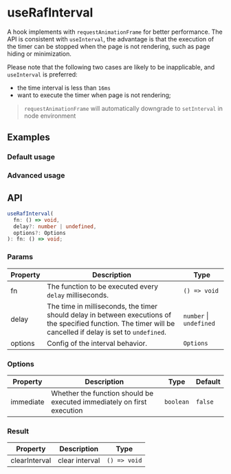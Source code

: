 # useRafInterval

A hook implements with `requestAnimationFrame` for better performance. The API is consistent with `useInterval`, the advantage is that the execution of the timer can be stopped when the page is not rendering, such as page hiding or minimization.

Please note that the following two cases are likely to be inapplicable, and `useInterval` is preferred:

- the time interval is less than `16ms`
- want to execute the timer when page is not rendering;

> `requestAnimationFrame` will automatically downgrade to `setInterval` in node environment

## Examples

### Default usage

<code src="./demo/demo1.tsx"></code>

### Advanced usage

<code src="./demo/demo2.tsx"></code>

## API

```typescript
useRafInterval(
  fn: () => void,
  delay?: number | undefined,
  options?: Options
): fn: () => void;
```

### Params

| Property | Description                                                                                                                                                   | Type                    |
| -------- | ------------------------------------------------------------------------------------------------------------------------------------------------------------- | ----------------------- |
| fn       | The function to be executed every `delay` milliseconds.                                                                                                       | `() => void`            |
| delay    | The time in milliseconds, the timer should delay in between executions of the specified function. The timer will be cancelled if delay is set to `undefined`. | `number` \| `undefined` |
| options  | Config of the interval behavior.                                                                                                                              | `Options`               |

### Options

| Property  | Description                                                            | Type      | Default |
| --------- | ---------------------------------------------------------------------- | --------- | ------- |
| immediate | Whether the function should be executed immediately on first execution | `boolean` | `false` |

### Result

| Property      | Description    | Type         |
| ------------- | -------------- | ------------ |
| clearInterval | clear interval | `() => void` |
